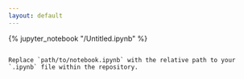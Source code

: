 ```yaml
---
layout: default
---
```


{% jupyter_notebook "/Untitled.ipynb" %}
```

Replace `path/to/notebook.ipynb` with the relative path to your `.ipynb` file within the repository.
